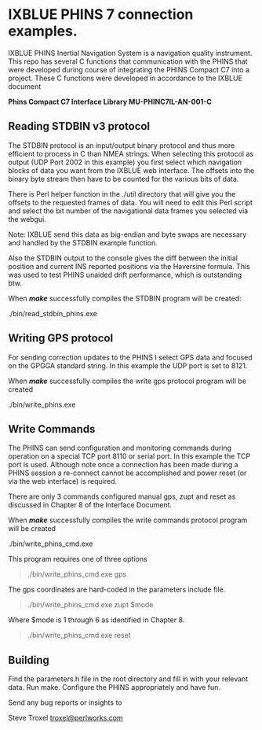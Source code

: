 # IXBLUE PHINS 7 connection examples. 

IXBLUE PHINS Inertial Navigation System is a navigation quality instrument. This repo has several C functions that communication with the PHINS that were developed during course of integrating the PHINS Compact C7 into a project.  These C functions were developed in accordance to the IXBLUE document 

**Phins Compact C7 Interface Library MU-PHINC7IL-AN-001-C**

## Reading STDBIN v3 protocol

The STDBIN protocol is an input/output binary protocol and thus more efficient to process in C than NMEA strings. When selecting this protocol as output (UDP Port 2002 in this example) you first select which navigation blocks of data you want from the IXBLUE web interface. The offsets into the binary byte stream then have to be counted for the various bits of data. 

There is Perl helper function in the ./util directory that will give you the offsets to the requested frames of data. You will need to edit this Perl script and select the bit number of the navigational data frames you selected via the webgui. 

Note: IXBLUE send this data as big-endian and byte swaps are necessary and handled by the STDBIN example function. 

Also the STDBIN output to the console gives the diff between the initial position and current INS reported positions via the Haversine formula. This was used to test PHINS unaided drift performance, which is outstanding btw.  

When ***make*** successfully compiles the STDBIN program will be created:

./bin/read_stdbin_phins.exe  
 
## Writing GPS protocol

For sending correction updates to the PHINS I select GPS data and focused on the GPGGA standard string. In this example the UDP port is set to 8121.

When ***make*** successfully compiles the write gps protocol program will be created 

./bin/write_phins.exe 

## Write Commands

The PHINS can send configuration and monitoring commands during operation on a special TCP port 8110 or serial port. In this example the TCP port is used. Although note once a connection has been made during a PHINS session a re-connect cannot be accomplished and power reset (or via the web interface) is required. 

There are only 3 commands configured manual gps, zupt and reset as discussed in Chapter 8 of the Interface Document. 

When ***make*** successfully compiles the write commands protocol program will be created 

./bin/write_phins_cmd.exe 

This program requires one of three options 

>./bin/write_phins_cmd.exe gps

The gps coordinates are hard-coded in the parameters include file.

>./bin/write_phins_cmd.exe zupt $mode

Where $mode is 1 through 6 as identified in Chapter 8.

>./bin/write_phins_cmd.exe reset

## Building

Find the parameters.h file in the root directory and fill in with your relevant data. Run make. Configure the PHINS appropriately and have fun. 

Send any bug reports or insights to

Steve Troxel
troxel@perlworks.com
